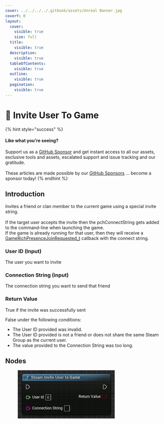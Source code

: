 ```yaml
---
cover: ../../../../.gitbook/assets/Unreal Banner.jpg
coverY: 0
layout:
  cover:
    visible: true
    size: full
  title:
    visible: true
  description:
    visible: true
  tableOfContents:
    visible: true
  outline:
    visible: true
  pagination:
    visible: true
---
```


# 🔵 Invite User To Game

{% hint style="success" %}
#### Like what you're seeing?

Support us as a [GitHub Sponsor](../../../../become-a-sponsor/) and get instant access to all our assets, exclusive tools and assets, escalated support and issue tracking and our gratitude.\
\
These articles are made possible by our [GitHub Sponsors](../../../../become-a-sponsor/) ... become a sponsor today!
{% endhint %}

## Introduction

Invites a friend or clan member to the current game using a special invite string.\
\
If the target user accepts the invite then the pchConnectString gets added to the command-line when launching the game.\
If the game is already running for that user, then they will receive a [GameRichPresenceJoinRequested\_t](https://partner.steamgames.com/doc/api/ISteamFriends#GameRichPresenceJoinRequested\_t) callback with the connect string.

### User ID (Input)

The user you want to invite

### Connection String (input)

The connection string you want to send that friend

### Return Value

True if the invite was successfully sent

False under the following conditions:

* The User ID provided was invalid.
* The User ID provided is not a friend or does not share the same Steam Group as the current user.
* The value provided to the Connection String was too long.

## Nodes

<figure><img src="../../../../.gitbook/assets/image (223).png" alt=""><figcaption></figcaption></figure>

